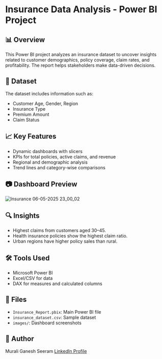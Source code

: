 # Insurance Data Analysis - Power BI Project

## 📊 Overview
This Power BI project analyzes an insurance dataset to uncover insights related to customer demographics, policy coverage, claim rates, and profitability. The report helps stakeholders make data-driven decisions.

## 🧾 Dataset
The dataset includes information such as:
- Customer Age, Gender, Region
- Insurance Type
- Premium Amount
- Claim Status

## 📈 Key Features
- Dynamic dashboards with slicers
- KPIs for total policies, active claims, and revenue
- Regional and demographic analysis
- Trend lines and category-wise comparisons

## 📷 Dashboard Preview
![Insurance 06-05-2025 23_00_02](https://github.com/user-attachments/assets/d1894536-5735-44dc-b2ab-e8ef6073a25a)


## 🔍 Insights
- Highest claims from customers aged 30–45.
- Health insurance policies show the highest claim ratio.
- Urban regions have higher policy sales than rural.

## 🛠 Tools Used
- Microsoft Power BI
- Excel/CSV for data
- DAX for measures and calculated columns

## 📁 Files
- `Insurance_Report.pbix`: Main Power BI file
- `insurance_dataset.csv`: Sample dataset
- `images/`: Dashboard screenshots

## 🙌 Author
Murali Ganesh Seeram
[LinkedIn Profile](https://www.linkedin.com/in/seeram-murali-ganesh-9a6b62258/)  
